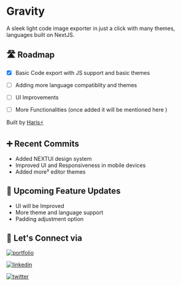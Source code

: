 
# Gravity

A sleek light code image exporter in just a click with many themes, languages built on NextJS.




## 🛣 Roadmap

- [x] Basic Code export with JS support and basic themes

- [ ] Adding more language compatiblity and themes 

- [ ] UI Improvements

- [ ] More Functionalities (once added it will be mentioned here )

Built by [Haris⚡]('https://www.haris.one')
## ➕️ Recent Commits

- Added NEXTUI design system
- Improved UI and Responsiveness in mobile devices
- Added more⁵ editor themes

## 🦄 Upcoming  Feature Updates

- UI will be Improved
- More theme and language support
- Padding adjustment option


## 🔗 Let's Connect via
[![portfolio](https://img.shields.io/badge/my_portfolio-000?style=for-the-badge&logo=ko-fi&logoColor=white)](https://haris.one/)

[![linkedin](https://img.shields.io/badge/linkedin-0A66C2?style=for-the-badge&logo=linkedin&logoColor=white)](https://www.linkedin.com/in/haris-kumar-chennai/)

[![twitter](https://img.shields.io/badge/twitter-1DA1F2?style=for-the-badge&logo=twitter&logoColor=white)](https://twitter.com/haris_eth)

